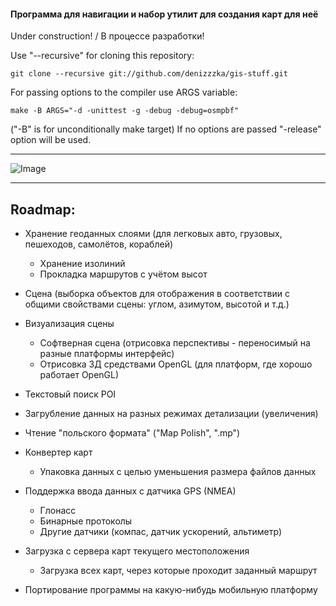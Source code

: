 #### Программа для навигации и набор утилит для создания карт для неё

Under construction! / В процессе разработки!

Use "--recursive" for cloning this repository:
```
git clone --recursive git://github.com/denizzzka/gis-stuff.git
```
For passing options to the compiler use ARGS variable:
```
make -B ARGS="-d -unittest -g -debug -debug=osmpbf"
```
("-B" is for unconditionally make target)
If no options are passed "-release" option will be used.

* * *
![Image](https://raw.github.com/denizzzka/gis-stuff/master/screenshots/hello_world_malta.png)
* * *

Roadmap:
--------------

- Хранение геоданных слоями (для легковых авто, грузовых, пешеходов, самолётов, кораблей)
    - Хранение изолиний
    - Прокладка маршрутов с учётом высот

- Сцена (выборка объектов для отображения в соответствии с общими свойствами сцены: углом, азимутом, высотой и т.д.)
    
- Визуализация сцены
    - Софтверная сцена (отрисовка перспективы - переносимый на разные платформы интерфейс)
    - Отрисовка 3Д средствами OpenGL (для платформ, где хорошо работает OpenGL)

- Текстовый поиск POI

- Загрубление данных на разных режимах детализации (увеличения)

- Чтение "польского формата" ("Map Polish", ".mp")

- Конвертер карт
    - Упаковка данных с целью уменьшения размера файлов данных

- Поддержка ввода данных с датчика GPS (NMEA)
    - Глонасс
    - Бинарные протоколы
    - Другие датчики (компас, датчик ускорений, альтиметр)

- Загрузка с сервера карт текущего местоположения
    - Загрузка всех карт, через которые проходит заданный маршрут

- Портирование программы на какую-нибудь мобильную платформу
